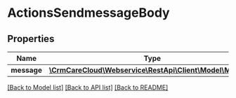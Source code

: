 # ActionsSendmessageBody

## Properties
Name | Type | Description | Notes
------------ | ------------- | ------------- | -------------
**message** | [**\CrmCareCloud\Webservice\RestApi\Client\Model\Message**](Message.md) |  | 

[[Back to Model list]](../../README.md#documentation-for-models) [[Back to API list]](../../README.md#documentation-for-api-endpoints) [[Back to README]](../../README.md)

